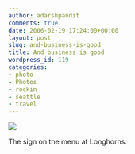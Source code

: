 ```yaml
---
author: adarshpandit
comments: true
date: 2006-02-19 17:24:00+00:00
layout: post
slug: and-business-is-good
title: And business is good
wordpress_id: 119
categories:
- photo
- Photos
- rockin
- seattle
- travel
---
```


[![](http://photos1.blogger.com/blogger/5119/270/320/IMG_3267.jpg)](http://photos1.blogger.com/blogger/5119/270/640/IMG_3267.jpg)

The sign on the menu at Longhorns.
